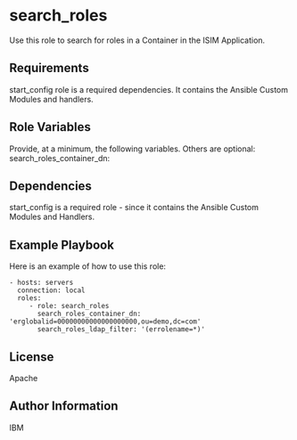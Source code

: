 search_roles
=========

Use this role to search for roles in a Container in the ISIM Application.

Requirements
------------

start_config role is a required dependencies. It contains the Ansible Custom Modules and handlers.

Role Variables
--------------

Provide, at a minimum, the following variables. Others are optional:
search_roles_container_dn:

Dependencies
------------

start_config is a required role - since it contains the Ansible Custom Modules and Handlers.

Example Playbook
----------------

Here is an example of how to use this role:

    - hosts: servers
      connection: local
      roles:
         - role: search_roles
           search_roles_container_dn: 'erglobalid=00000000000000000000,ou=demo,dc=com'
           search_roles_ldap_filter: '(errolename=*)'

License
-------

Apache

Author Information
------------------

IBM
